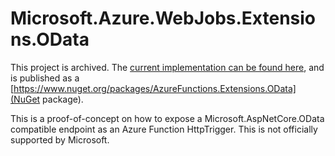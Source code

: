 # Microsoft.Azure.WebJobs.Extensions.OData

This project is archived. The [current implementation can be found here](https://github.com/smokedlinq/Azure.Functions.Extensions/tree/master/src/OData), and is published as a [https://www.nuget.org/packages/AzureFunctions.Extensions.OData](NuGet package).

This is a proof-of-concept on how to expose a Microsoft.AspNetCore.OData compatible endpoint as an Azure Function HttpTrigger. This is not officially supported by Microsoft.
